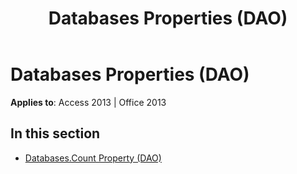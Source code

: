 ﻿---
title: Databases Properties (DAO)
TOCTitle: Properties
ms:assetid: 724b5522-3cc5-4135-8d4f-23c254b44fe9
ms:mtpsurl: https://msdn.microsoft.com/en-us/library/Dn160984(v=office.15)
ms:contentKeyID: 52072948
ms.date: 09/18/2015
mtps_version: v=office.15
---

# Databases Properties (DAO)


**Applies to**: Access 2013 | Office 2013

## In this section

  - [Databases.Count Property (DAO)](databases-count-property-dao.md)

